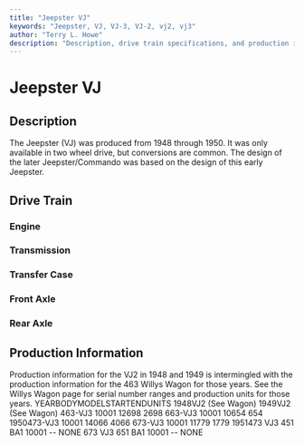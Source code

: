 ```yaml
---
title: "Jeepster VJ"
keywords: "Jeepster, VJ, VJ-3, VJ-2, vj2, vj3"
author: "Terry L. Howe"
description: "Description, drive train specifications, and production information for the Jeepster VJ"
---
```


# Jeepster VJ
## Description
The Jeepster (VJ) was produced from 1948 through 1950.
It was only available in two wheel drive, but conversions
are common.  The design of the later Jeepster/Commando was
based on the design of this early Jeepster.
## Drive Train
### Engine
### Transmission
### Transfer Case
### Front Axle
### Rear Axle
## Production Information
Production information for the VJ2 in 1948 and 1949 is intermingled
with the production information for the 463 Willys Wagon for those
years.  See the Willys Wagon page for serial number ranges and
production units for those years.
YEARBODYMODELSTARTENDUNITS
1948VJ2 (See Wagon)
1949VJ2 (See Wagon)
463-VJ3           10001    12698     2698
663-VJ3           10001    10654      654
1950473-VJ3            10001    14066    4066
673-VJ3            10001    11779    1779
1951473 VJ3 451 BA1    10001       --      NONE
673 VJ3 651 BA1    10001       --      NONE